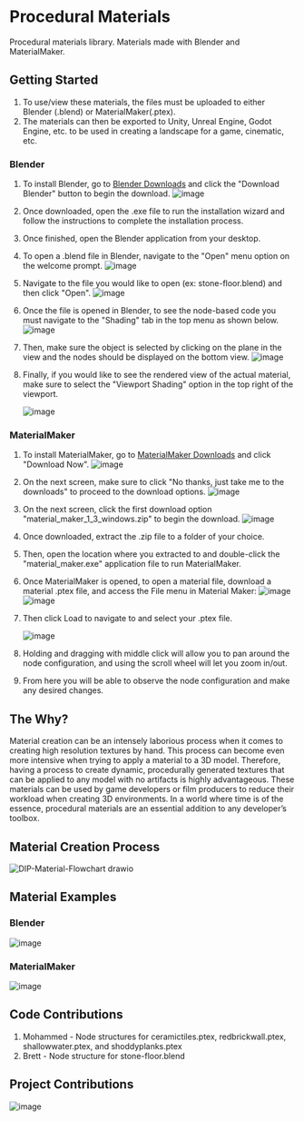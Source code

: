 # Procedural Materials
Procedural materials library. Materials made with Blender and MaterialMaker.

## Getting Started
1. To use/view these materials, the files must be uploaded to either Blender (.blend) or MaterialMaker(.ptex).
2. The materials can then be exported to Unity, Unreal Engine, Godot Engine, etc. to be used in creating a landscape for a game, cinematic, etc.

### Blender
1. To install Blender, go to [Blender Downloads](https://www.blender.org/download/) and click the "Download Blender" button to begin the download.
   ![image](https://github.com/banderson0827/ProceduralMaterials/assets/67702118/c9990602-e379-433a-9669-75a903ab5ed4)
2. Once downloaded, open the .exe file to run the installation wizard and follow the instructions to complete the installation process.
3. Once finished, open the Blender application from your desktop.
4. To open a .blend file in Blender, navigate to the "Open" menu option on the welcome prompt.
   ![image](https://github.com/banderson0827/ProceduralMaterials/assets/67702118/dfc96dc0-1be0-4dce-9870-1dbc3eed9e53)
5. Navigate to the file you would like to open (ex: stone-floor.blend) and then click "Open".
   ![image](https://github.com/banderson0827/ProceduralMaterials/assets/67702118/5720b06a-adc1-4a31-9262-c3bfe27fad04)
6. Once the file is opened in Blender, to see the node-based code you must navigate to the "Shading" tab in the top menu as shown below.
   ![image](https://github.com/banderson0827/ProceduralMaterials/assets/67702118/9b416bb4-4268-4533-b994-a15873a23bcb)
7. Then, make sure the object is selected by clicking on the plane in the view and the nodes should be displayed on the bottom view.
   ![image](https://github.com/banderson0827/ProceduralMaterials/assets/67702118/904a9c19-feda-4af8-a575-2ba7b139f37b)
8. Finally, if you would like to see the rendered view of the actual material, make sure to select the "Viewport Shading" option in the top right of the viewport.
   
   ![image](https://github.com/banderson0827/ProceduralMaterials/assets/67702118/0f2cf1e4-395b-4f1b-8b3a-0a134ad8386c)


### MaterialMaker
1. To install MaterialMaker, go to [MaterialMaker Downloads](https://rodzilla.itch.io/material-maker) and click "Download Now".
   ![image](https://github.com/banderson0827/ProceduralMaterials/assets/67702118/d4ba47f7-2c71-4ff9-92ec-86b115d67345)
2. On the next screen, make sure to click "No thanks, just take me to the downloads" to proceed to the download options.
   ![image](https://github.com/banderson0827/ProceduralMaterials/assets/67702118/d39c9c18-e92d-41a6-a4cf-91da3ed60cb6)
3. On the next screen, click the first download option "material_maker_1_3_windows.zip" to begin the download.
   ![image](https://github.com/banderson0827/ProceduralMaterials/assets/67702118/b7872a01-46ef-4ffc-a1dc-93a6ac54009f)
4. Once downloaded, extract the .zip file to a folder of your choice.
5. Then, open the location where you extracted to and double-click the "material_maker.exe" application file to run MaterialMaker.
6. Once MaterialMaker is opened, to open a material file, download a material .ptex file, and access the File menu in Material Maker:
   ![image](https://github.com/banderson0827/ProceduralMaterials/assets/129086162/8a0aa980-b57b-4796-9308-bd62a2b0ee75)
   ![image](https://github.com/banderson0827/ProceduralMaterials/assets/129086162/ca3795c7-2314-41d3-be3b-6494024b5ba2)

7. Then click Load to navigate to and select your .ptex file.

   ![image](https://github.com/banderson0827/ProceduralMaterials/assets/129086162/a605b463-3651-4c66-93c5-4e7769655d77)

8. Holding and dragging with middle click will allow you to pan around the node configuration, and using the scroll wheel will let you zoom in/out.

9. From here you will be able to observe the node configuration and make any desired changes.



## The Why?
Material creation can be an intensely laborious process when it comes to creating high resolution textures by hand. This process can become even more intensive when trying to apply a material to a 3D model. Therefore, having a process to create dynamic, procedurally generated textures that can be applied to any model with no artifacts is highly advantageous. These materials can be used by game developers or film producers to reduce their workload when creating 3D environments. In a world where time is of the essence, procedural materials are an essential addition to any developer’s toolbox.

## Material Creation Process
![DIP-Material-Flowchart drawio](https://github.com/banderson0827/ProceduralMaterials/assets/129086162/ffcdc44e-d235-4b69-99eb-fd0b7b3f0d32)

## Material Examples

### Blender
![image](https://github.com/banderson0827/ProceduralMaterials/assets/67702118/24ec70eb-8c31-42cd-bce9-d97a0030d97a)

### MaterialMaker
![image](https://github.com/banderson0827/ProceduralMaterials/assets/67702118/0d8e9c82-df60-42e8-a8aa-6890c51f3f7b)

## Code Contributions
1. Mohammed - Node structures for ceramictiles.ptex, redbrickwall.ptex, shallowwater.ptex, and shoddyplanks.ptex
2. Brett - Node structure for stone-floor.blend

## Project Contributions
![image](https://github.com/banderson0827/ProceduralMaterials/assets/129086162/5f148774-de6c-4929-860b-e1622f7e9783)

